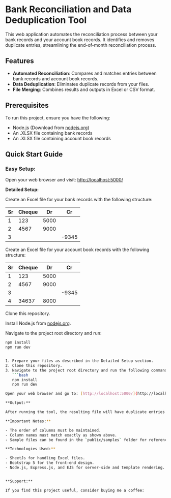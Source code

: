 # Bank Reconciliation and Data Deduplication Tool

This web application automates the reconciliation process between your bank records and your account book records. It identifies and removes duplicate entries, streamlining the end-of-month reconciliation process.

## Features

- **Automated Reconciliation**: Compares and matches entries between bank records and account book records.
- **Data Deduplication**: Eliminates duplicate records from your files.
- **File Merging**: Combines results and outputs in Excel or CSV format.

## Prerequisites

To run this project, ensure you have the following:

- Node.js (Download from [nodejs.org](https://nodejs.org/en/download))
- An .XLSX file containing bank records
- An .XLSX file containing account book records

## Quick Start Guide

### Easy Setup:

Open your web browser and visit: [http://localhost:5000/](http://localhost:5000/)

**Detailed Setup:**

Create an Excel file for your bank records with the following structure:

| Sr | Cheque | Dr  | Cr   |
|----|--------|-----|------|
| 1  | 123    | 5000|      |
| 2  | 4567   | 9000|      |
| 3  |        |     |-9345|

Create an Excel file for your account book records with the following structure:

| Sr | Cheque | Dr  | Cr   |
|----|--------|-----|------|
| 1  | 123    | 5000|      |
| 2  | 4567   | 9000|      |
| 3  |        |     |-9345|
| 4  | 34637  | 8000|      |

Clone this repository.

Install Node.js from [nodejs.org](https://nodejs.org/).

Navigate to the project root directory and run:

```bash
npm install
npm run dev


1. Prepare your files as described in the Detailed Setup section.
2. Clone this repository.
3. Navigate to the project root directory and run the following commands:
   ```bash
   npm install
   npm run dev

Open your web browser and go to: [http://localhost:5000/](http://localhost:5000/)

**Output:**

After running the tool, the resulting file will have duplicate entries removed from both the bank records and account book records, leaving you with unique records for manual reconciliation.

**Important Notes:**

- The order of columns must be maintained.
- Column names must match exactly as shown above.
- Sample files can be found in the `public/samples` folder for reference.

**Technologies Used:**

- SheetJs for handling Excel files.
- Bootstrap 5 for the front-end design.
- Node.js, Express.js, and EJS for server-side and template rendering.


**Support:**

If you find this project useful, consider buying me a coffee:


